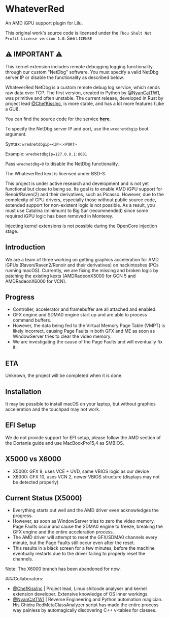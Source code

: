 # WhateverRed

An AMD iGPU support plugin for Lilu.

This original work's source code is licensed under the `Thou Shalt Not Profit License version 1.0`. See `LICENSE`

## ⚠️ IMPORTANT ⚠️

This kernel extension includes remote debugging logging functionality through our custom "NetDbg" software. You must specify a valid NetDbg server IP or disable the functionality as described below.

WhateverRed NetDbg is a custom remote debug log service, which sends raw data over TCP. The first version, created in Python by [@NyanCatTW1](https://github.com/NyanCatTW1), was primitive and often unstable. The current release, developed in Rust by project lead [@ChefKissInc](https://github.com/ChefKissInc), is more stable, and has a lot more features (Like a GUI).

You can find the source code for the service **[here](https://chat.openai.com/chat)**.

To specify the NetDbg server IP and port, use the `wrednetdbgip` boot argument.

Syntax: `wrednetdbgip=<IP>:<PORT>`

Example: `wrednetdbgip=127.0.0.1:8081`

Pass `wrednetdbg=0` to disable the NetDbg functionality.

The WhateverRed kext is licensed under BSD-3.

This project is under active research and development and is not yet functional but close to being so. Its goal is to enable AMD iGPU support for Renoir/Raven(2) and their derivatives, such as Picasso. However, due to the complexity of GPU drivers, especially those without public source code, extended support for non-existent logic is not possible. As a result, you must use Catalina (minimum) to Big Sur (recommended) since some required iGPU logic has been removed in Monterey.

Injecting kernel extensions is not possible during the OpenCore injection stage.


## **Introduction**

We are a team of three working on getting graphics acceleration for AMD iGPUs (Raven/Raven2/Renoir and their derivatives) on hackintoshes (PCs running macOS). Currently, we are fixing the missing and broken logic by patching the existing kexts (AMDRadeonX5000 for GCN 5 and AMDRadeonX6000 for VCN).

## **Progress**

- Controller, accelerator and framebuffer are all attached and enabled.
- GFX engine and SDMA0 engine start up and are able to process command buffers.
- However, the data being fed to the Virtual Memory Page Table (VMPT) is likely incorrect, causing Page Faults in both GFX and ME as soon as WindowServer tries to clear the video memory.
- We are investigating the cause of the Page Faults and will eventually fix it.

## **ETA**

Unknown, the project will be completed when it is done.

## **Installation**

It may be possible to install macOS on your laptop, but without graphics acceleration and the touchpad may not work.

## **EFI Setup**

We do not provide support for EFI setup, please follow the AMD section of the Dortania guide and use MacBookPro15,4 as SMBIOS.

## **X5000 vs X6000**

- X5000: GFX 9, uses VCE + UVD, same VBIOS logic as our device
- X6000: GFX 10, uses VCN 2, newer VBIOS structure (displays may not be detected properly)

## **Current Status (X5000)**

- Everything starts out well and the AMD driver even acknowledges the progress.
- However, as soon as WindowServer tries to zero the video memory, Page Faults occur and cause the SDMA0 engine to freeze, breaking the GFX engine and the entire acceleration process.
- The AMD driver will attempt to reset the GFX/SDMA0 channels every minute, but the Page Faults still occur even after the reset.
- This results in a black screen for a few minutes, before the machine eventually restarts due to the driver failing to properly reset the channels.

Note: The X6000 branch has been abandoned for now.

###Collaborators:

* [@ChefKissInc](https://github.com/ChefKissInc) | Project lead, Linux shitcode analyser and kernel extension developer. Extensive knowledge of OS inner workings
* [@NyanCatTW1](https://github.com/NyanCatTW1) | Reverse Engineering and Python automation magician. His Ghidra RedMetaClassAnalyzer script has made the entire process way painless by automagically discovering C++ v-tables for classes.
